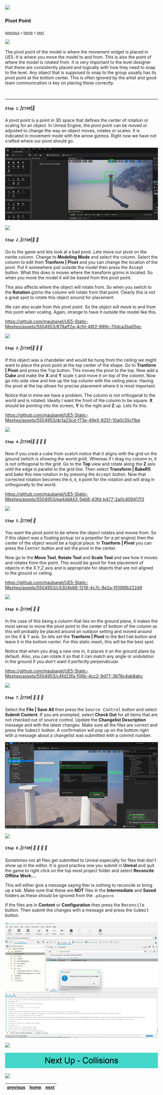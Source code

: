 ![](../images/line3.png)

### Pivot Point

<sub>[previous](../basic-column-iv/README.md#user-content-basic-column-iv) • [home](../README.md#user-content-ue5-intro-to-static-meshes) • [next](../collisions/README.md#user-content-collisions)</sub>

![](../images/line3.png)

The pivot point of the model is where the movement widget is placed in UE5.  It is where you move the model to and from.  This is also the point of where the model is rotated from.  It is very important to the level designer that these are consistently placed and logically with how they need to snap to the level.  Any object that is supposed to snap to the group usually has its pivot point at the bottom center.  This is often ignored by the artist and good team communication is key on placing these correctly.

<br>

---

##### `Step 1.`\|`ITSM`|:small_blue_diamond:

A pivot point is a point in 3D space that defines the center of rotation or scaling for an object. In Unreal Engine, the pivot point can be moved or adjusted to change the way an object moves, rotates or scales. It is indicated in movement mode with the arrow gizmos. Right now we have not crafted where our pivot should go.

![show pivot point](images/ppGizmo.png)

![](../images/line2.png)

##### `Step 2.`\|`ITSM`|:small_blue_diamond: :small_blue_diamond: 

Go to the game and lets look at a bad pivot.  Lets move our pivot on the nanite column.  Change to **Modeling Mode** and select the column. Select the column to edit then **Tranform | Pivot** and you can change the location of the pivot.  Put it somewhere just outside the model then press the <kbc>Accept</kbd> button. What this does is moves where the transform gizmo is located.  So when you move the model it will be based from this pivot point. 

This also affects where the object will rotate from.  So when you switch to the **Rotation** gizmo the column will rotate from that point.  Clearly this is not a great spot to rotate this object around for placement.

We can also scale from this pivot point.  So the object will move to and from this point when scaling.  Again, strange to have it outside the model like this.

https://github.com/maubanel/UE5-Static-Meshes/assets/5504953/878aff2a-4cfd-48f2-899c-70dca2ba05ec


![](../images/line2.png)

##### `Step 3.`\|`ITSM`|:small_blue_diamond: :small_blue_diamond: :small_blue_diamond:

If this object was a chandelier and would be hung from the ceiling we might want to place the pivot point at the top center of the shape. Go to **Tranform | Pivot** and press the <kbd>Top</kbd> button.  This moves the pivot to the top.  Now add a **Cube** and make the **X** and **Y** scale `5` and move it on top of the colomn.  Now go into side view and line up the top column with the ceiling piece.  Having the pivot at the top allows for precise placement where it is most important.

Notice that in mine we have a problem.  The column is not orthoganal to the world and is rotated.  Ideally I want the front of hte column to be square.  **X** should be pointing into the screen, **Y** to the right and **Z** up.  Lets fix this.

https://github.com/maubanel/UE5-Static-Meshes/assets/5504953/dc1a23cd-f73e-49e5-8251-10a0c55c11be

![](../images/line2.png)

##### `Step 4.`\|`ITSM`|:small_blue_diamond: :small_blue_diamond: :small_blue_diamond: :small_blue_diamond:

Now if you creat a cube from scatch notice that it aligns with the grid on the ground (which is showing the world grid).  Whereas if I drag my column in, it is not orthogonal to the grid.  Go to the **Top** view and rotate along the **Z** axis until the edge is parallel to the grid line.  Then select **Transform | BakeRS** and bake this new rotation in by pressing the <kbd>Accept</kbd> button. Now that corrected rotation becomes the `0`, `0`, `0` point for the rotation and will drag in orthogonally to the world.

https://github.com/maubanel/UE5-Static-Meshes/assets/5504953/ea4dd443-5eb8-43fd-b477-2a0c409417f3

![](../images/line2.png)

##### `Step 5.`\|`ITSM`| :small_orange_diamond:

You want the pivot point to be where the object rotates and moves from.  So if this object was a floating pickup (or a propellor for a jet engine) then the center of the object would be a logical place.  In **Tranform | Pivot** you can press the <kbd>Center</kbd> button and set the pivot in the center.  

Now go to the **Move Tool**, **Rotate Tool** and **Scale Tool** and see how it moves and rotates from this point.  This would be good for free placement of objects in the X,Y,Z axis and is appropriate for objects that are not aligned to the ground or ceiling.

https://github.com/maubanel/UE5-Static-Meshes/assets/5504953/c5304b88-1218-4c7c-8e2a-f5106fb222d9

![](../images/line2.png)

##### `Step 6.`\|`ITSM`| :small_orange_diamond: :small_blue_diamond:

In the case of this being a column that lies on the ground plane, it makes the most sense to move the pivot point to the center of bottom of the column as this will probably be placed around an outdoor setting and moved around on the X & Y axis.  So lets set the **Tranform | Pivot** to the <kbd>Bottom</kbd> button and leave it in the bottom center.  For this static mesh, this will be the best spot.  

Notice that when you drag a new one in, it places it on the ground plane by default.  Also, you can rotate it so that it can match any angle or undulation in the ground if you don't want it perfectly perpendicular.

https://github.com/maubanel/UE5-Static-Meshes/assets/5504953/c4fd23fa-f06b-4cc2-9d77-3676c4ab8abc

![](../images/line2.png)

##### `Step 7.`\|`ITSM`| :small_orange_diamond: :small_blue_diamond: :small_blue_diamond:

Select the **File | Save All** then press the <kbd>Source Control</kbd> button and select **Submit Content**.  If you are prompted, select **Check Out** for all items that are not checked out of source control. Update the **Changelist Description** message and with the latest changes. Make sure all the files are correct and press the <kbd>Submit</kbd> button. A confirmation will pop up on the bottom right with a message about a changelist was submitted with a commit number.

![save all and submit to perforce](images/submitP4.png)

![](../images/line2.png)

##### `Step 8.`\|`ITSM`| :small_orange_diamond: :small_blue_diamond: :small_blue_diamond: :small_blue_diamond:

Sometimes not all files get submitted to Unreal especially for files that don't show up in the editor.  It is good practice one you submit in **Unreal** and quit the game to right click on the top most project folder and select **Reconcile Offline Work...**.

This will either give a message saying ther is nothing to reconcile or bring up a tab.  Make sure that these are **NOT** files in the **Intermediate** and **Saved** folders as these should be ignored from the `.p4ignore`.

If the files are in **Content** or **Configuration** then press the <kbd>Reconcile</kbd> button.  Then submit the changes with a message and press the <kbd>Submit</kbd> button.

![reconcile offline content](images/reconcile.png)

![](../images/line.png)

<!-- <img src="https://via.placeholder.com/1000x100/45D7CA/000000/?text=Next Up - Collisions"> -->
![next up next tile](images/banner.png)

![](../images/line.png)

| [previous](../basic-column-iv/README.md#user-content-basic-column-iv)| [home](../README.md#user-content-ue5-intro-to-static-meshes) | [next](../collisions/README.md#user-content-collisions)|
|---|---|---|
